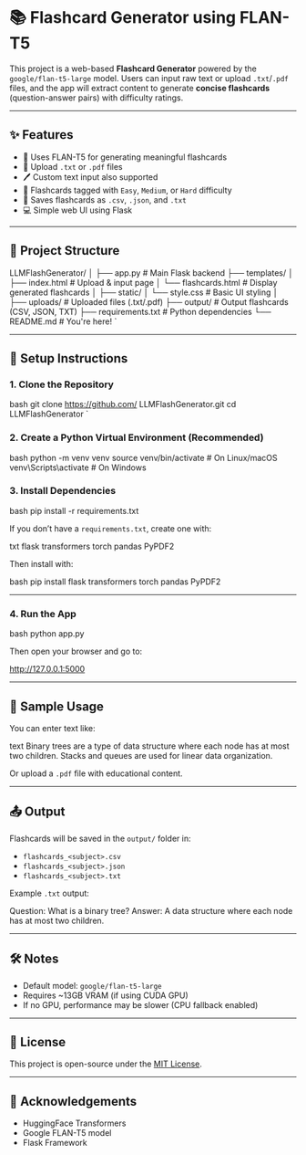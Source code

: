 # 📚 Flashcard Generator using FLAN-T5

This project is a web-based **Flashcard Generator** powered by the `google/flan-t5-large` model. Users can input raw text or upload `.txt`/`.pdf` files, and the app will extract content to generate **concise flashcards** (question-answer pairs) with difficulty ratings.

---

## ✨ Features

- 🧠 Uses FLAN-T5 for generating meaningful flashcards
- 📁 Upload `.txt` or `.pdf` files
- 🖊️ Custom text input also supported
- 🔖 Flashcards tagged with `Easy`, `Medium`, or `Hard` difficulty
- 💾 Saves flashcards as `.csv`, `.json`, and `.txt`
- 💻 Simple web UI using Flask

---

## 📂 Project Structure

LLMFlashGenerator/
│
├── app.py # Main Flask backend
├── templates/
│ ├── index.html # Upload & input page
│ └── flashcards.html # Display generated
flashcards
│
├── static/
│ └── style.css # Basic UI styling
│
├── uploads/ # Uploaded files (.txt/.pdf)
├── output/ # Output flashcards (CSV, JSON, TXT)
├── requirements.txt # Python dependencies
└── README.md # You're here!
`

---

## 🚀 Setup Instructions

### 1. Clone the Repository

bash
git clone https://github.com/<your-username>
LLMFlashGenerator.git
cd LLMFlashGenerator
`

### 2. Create a Python Virtual Environment (Recommended)

bash
python -m venv venv
source venv/bin/activate # On Linux/macOS
venv\Scripts\activate # On Windows

### 3. Install Dependencies

bash
pip install -r requirements.txt

If you don’t have a `requirements.txt`, create one with:

txt
flask
transformers
torch
pandas
PyPDF2

Then install with:

bash
pip install flask transformers torch pandas PyPDF2

---

### 4. Run the App

bash
python app.py

Then open your browser and go to:

http://127.0.0.1:5000

---

## 🧪 Sample Usage

You can enter text like:

text
Binary trees are a type of data structure where each node has at most two children. Stacks and queues are used for linear data organization.

Or upload a `.pdf` file with educational content.

---

## 📤 Output

Flashcards will be saved in the `output/` folder in:

- `flashcards_<subject>.csv`
- `flashcards_<subject>.json`
- `flashcards_<subject>.txt`

Example `.txt` output:

Question: What is a binary tree?
Answer: A data structure where each node has at most two children.

---

## 🛠️ Notes

- Default model: `google/flan-t5-large`
- Requires ~13GB VRAM (if using CUDA GPU)
- If no GPU, performance may be slower (CPU fallback enabled)

---

## 🧾 License

This project is open-source under the [MIT License](LICENSE).

---

## 🙌 Acknowledgements

- HuggingFace Transformers
- Google FLAN-T5 model
- Flask Framework
